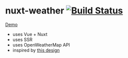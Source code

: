 # nuxt-weather [![Build Status](https://travis-ci.com/vladbu/nuxt-weather.svg?branch=master)](https://travis-ci.com/vladbu/nuxt-weather)

[Demo](https://vladbu.github.io/nuxt-weather/)

* uses Vue + Nuxt
* uses SSR
* uses OpenWeatherMap API
* inspired by [this design](https://www.designspiration.com/save/887441614893/)
